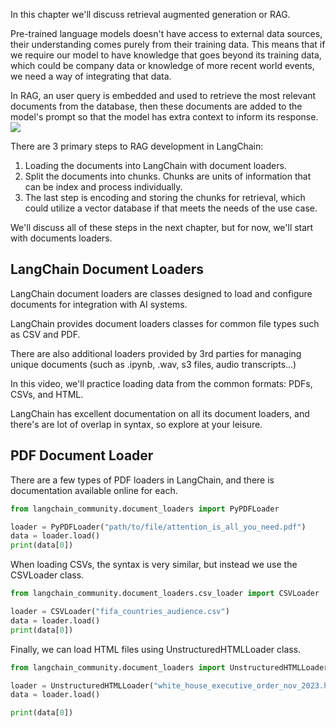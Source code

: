 
In this chapter we'll discuss retrieval augmented generation or RAG.

Pre-trained language models doesn't have access to external data sources, their understanding comes purely from their training data. This means that if we require our model to have knowledge that goes beyond its training data, which could be company data or knowledge of more recent world events, we need a way of integrating that data.

In RAG, an user query is embedded and used to retrieve the most relevant documents from the database, then these documents are added to the model's prompt so that the model has extra context to inform its response.
![](Pasted%20image%2020240715054605.png)

There are 3 primary steps to RAG development in LangChain:
1. Loading the documents into LangChain with document loaders.
2. Split the documents into chunks. Chunks are units of information that can be index and process individually.
3. The last step is encoding and storing the chunks for retrieval, which could utilize a vector database if that meets the needs of the use case.

We'll discuss all of these steps in the next chapter, but for now, we'll start with documents loaders.


## LangChain Document Loaders

LangChain document loaders are classes designed to load and configure documents for integration with AI systems.

LangChain provides document loaders classes for common file types such as CSV and PDF.

There are also additional loaders provided by 3rd parties for managing unique documents (such as .ipynb, .wav, s3 files, audio transcripts...)

In this video, we'll practice loading data from the common formats: PDFs, CSVs, and HTML.

LangChain has excellent documentation on all its document loaders, and there's are lot of overlap in syntax, so explore at your leisure.

## PDF Document Loader

There are a few types of PDF loaders in LangChain, and there is documentation available online for each.

```python
from langchain_community.document_loaders import PyPDFLoader

loader = PyPDFLoader("path/to/file/attention_is_all_you_need.pdf")
data = loader.load()
print(data[0])

```


When loading CSVs, the syntax is very similar, but instead we use the CSVLoader class.

```python
from langchain_community.document_loaders.csv_loader import CSVLoader

loader = CSVLoader("fifa_countries_audience.csv")
data = loader.load()
print(data[0])
```

Finally, we can load HTML files using UnstructuredHTMLLoader class.

```python
from langchain_community.document_loaders import UnstructuredHTMLLoader

loader = UnstructuredHTMLLoader("white_house_executive_order_nov_2023.html")
data = loader.load()

print(data[0])
```

